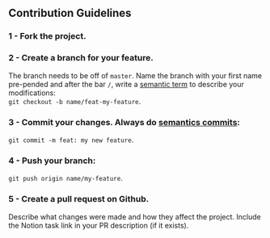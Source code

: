 ## Contribution Guidelines

### 1 - Fork the project.

### 2 - Create a branch for your feature.

The branch needs to be off of `master`. Name the branch with your first name pre-pended and after the bar `/`, write a [semantic term](https://programadriano.medium.com/dica-r%C3%A1pida-commits-sem%C3%A2nticos-e0ca2139badd#:~:text=Chore%3A%20Utilizamos%20o%20chore%20quando,como%3A%20adicionar%20algo%20dentro%20do%20.) to describe your modifications: \
 `git checkout -b name/feat-my-feature`.

### 3 - Commit your changes. Always do [semantics commits](https://programadriano.medium.com/dica-r%C3%A1pida-commits-sem%C3%A2nticos-e0ca2139badd#:~:text=Chore%3A%20Utilizamos%20o%20chore%20quando,como%3A%20adicionar%20algo%20dentro%20do%20.):

`git commit -m feat: my new feature`.

### 4 - Push your branch:

`git push origin name/my-feature`.

### 5 - Create a pull request on Github.

Describe what changes were made and how they affect the project. Include the Notion task link in your PR description (if it exists).

